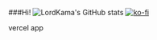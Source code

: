 ###Hi!
![LordKama's GitHub stats](https://github-readme-stats.vercel.app/api?LordKamaYT=anuraghazra&show_icons=true&theme=merko)
[![ko-fi](https://ko-fi.com/img/githubbutton_sm.svg)](https://ko-fi.com/Y8Y1HWQ2R)

vercel app
